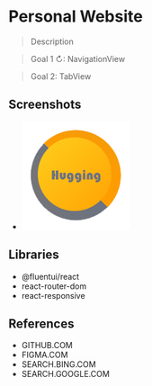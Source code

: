 # Personal Website

> Description

> Goal 1 ↻: NavigationView

> Goal 2: TabView

## Screenshots

- ![Example Image](public/HuggingSoft192.png "Shortcut image")

## Libraries

- @fluentui/react
- react-router-dom
- react-responsive

## References

- GITHUB.COM
- FIGMA.COM
- SEARCH.BING.COM
- SEARCH.GOOGLE.COM
